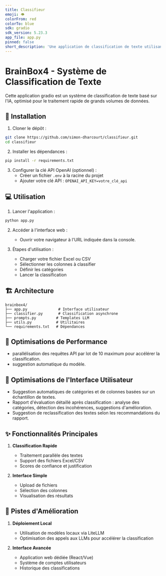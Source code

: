 ```yaml
---
title: Classifieur
emoji: 👁
colorFrom: red
colorTo: blue
sdk: gradio
sdk_version: 5.23.3
app_file: app.py
pinned: false
short_description: 'Une application de classification de texte utilisant OpenAI '
---
```


# BrainBox4 - Système de Classification de Texte

Cette application gradio est un système de classification de texte basé sur l'IA, optimisé pour le traitement rapide de grands volumes de données.

## 🚀 Installation

1. Cloner le dépôt :
```bash
git clone https://github.com/simon-dharcourt/classifieur.git
cd classifieur
```

2. Installer les dépendances :
```bash
pip install -r requirements.txt
```

3. Configurer la clé API OpenAI (optionnel) :
   - Créer un fichier `.env` à la racine du projet
   - Ajouter votre clé API : `OPENAI_API_KEY=votre_clé_api`

## 💻 Utilisation

1. Lancer l'application :
```bash
python app.py
```

2. Accéder à l'interface web :
   - Ouvrir votre navigateur à l'URL indiquée dans la console.

3. Étapes d'utilisation :
   - Charger votre fichier Excel ou CSV
   - Sélectionner les colonnes à classifier
   - Définir les catégories
   - Lancer la classification

## 🏗 Architecture

```
brainbox4/
├── app.py              # Interface utilisateur
├── classifier.py       # Classification asynchrone
├── prompts.py         # Templates LLM
├── utils.py           # Utilitaires
└── requirements.txt   # Dépendances
```

## 🔧 Optimisations de Performance
- parallélisation des requêtes API par lot de 10 maximum pour accélérer la classification.
- suggestion automatique du modèle.

## 🎨 Optimisations de l'Interface Utilisateur
- Suggestion automatiques de catégories et de colonnes basées sur un échantillon de textes.
- Rapport d'évaluation détaillé après classification : analyse des catégories, détection des incohérences, suggestions d'amélioration.
- Suggestion de reclassification des textes selon les recommandations du rapport.

## ✨ Fonctionnalités Principales
1. **Classification Rapide**
   - Traitement parallèle des textes
   - Support des fichiers Excel/CSV
   - Scores de confiance et justification

2. **Interface Simple**
   - Upload de fichiers
   - Sélection des colonnes
   - Visualisation des résultats

## 🚀 Pistes d'Amélioration

1. **Déploiement Local**
   - Utilisation de modèles locaux via LiteLLM
   - Optimisation des appels aux LLMs pour accélérer la classification 

2. **Interface Avancée**
   - Application web dédiée (React/Vue)
   - Système de comptes utilisateurs
   - Historique des classifications

